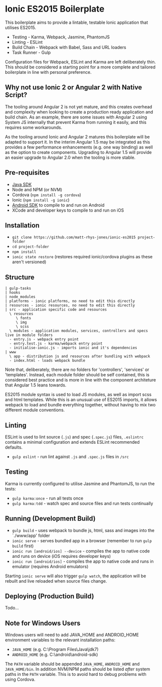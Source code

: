 # Ionic ES2015 Boilerplate
This boilerplate aims to provide a lintable, testable Ionic application that utilises ES2015. 

- Testing - Karma, Webpack, Jasmine, PhantomJS
- Linting - ESLint
- Build Chain - Webpack with Babel, Sass and URL loaders
- Task Runner - Gulp

Configuration files for Webpack, ESLint and Karma are left deliberately thin. This should be considered
a starting point for a more complete and tailored boilerplate in line with personal preference.

## Why not use Ionic 2 or Angular 2 with Native Script?
The tooling around Angular 2 is not yet mature, and this creates overhead and complexity when looking to create a
production ready application and build chain. As an example, there are some issues with Angular 2 using System JS 
internally that prevent Karma from running it easily, and this requires some workarounds. 

As the tooling around Ionic and Angular 2 matures this boilerplate will be adapted to support it. In the interim 
Angular 1.5 may be integrated as this provides a few performance enhancements (e.g. one way binding) as well as 
the option to create components. Upgrading to Angular 1.5 will provide an easier upgrade to Angular 2.0 when the
tooling is more stable.

## Pre-requisites
- [Java SDK](http://www.oracle.com/technetwork/java/javase/downloads/index.html)
- Node and NPM (or NVM)
- Cordova (`npm install -g cordova`)
- Ionic (`npm install -g ionic`)
- [Android SDK](http://developer.android.com/sdk/installing/index.html?pkg=tools) to compile to and run on Android
- XCode and developer keys to compile to and run on iOS

## Installation
- `git clone https://github.com/matt-rhys-jones/ionic-es2015 project-folder`
- `cd project-folder`
- `npm install`
- `ionic state restore` (restores required ionic/cordova plugins as these aren't versioned)

## Structure
```
| gulp-tasks 
| hooks
| node_modules 
| platforms - ionic platforms, no need to edit this directly
| resources - ionic resources, no need to edit this directly
| src - application specific code and resources
  \ resources
     \ fonts 
     \ img 
     \ scss 
  \ modules - application modules, services, controllers and specs live in module folders
  - entry.js - webpack entry point
  - entry.test.js - karma/webpack entry point
  - initialise-ionic.js - imports ionic and it's dependencies
| www
  \ app - distribution js and resources after bundling with webpack
  - index.html - loads webpack bundle
```

Note that, deliberately, there are no folders for 'controllers', 'services' or 'templates'. Instead, each module folder 
should be self contained, this is considered best practice and is more in line with the component 
architeture that Angular 1.5 leans towards.

ES2015 module syntax is used to load JS modules, as well as import scss and html templates. While this is an 
unusual use of ES2015 imports, it allows webpack to load and bundle everything together, without having to mix 
two different module conventions.

## Linting
ESLint is used to lint source (`.js`) and spec (`.spec.js`) files, `.eslintrc` contains a minimal configuration 
and extends ESLint recommended defaults. 

- `gulp eslint` - run lint against `.js` and `.spec.js` files in `/src`

## Testing
Karma is currently configured to utilise Jasmine and PhantomJS, to run the tests:

- `gulp karma:once` - run all tests once
- `gulp karma:tdd` - watch spec and source files and run tests continually

## Running (Development Build)
- `gulp build` - uses webpack to bundle js, html, sass and images into the `./www/app' folder
- `ionic serve` - serves bundled app in a browser (remember to run `gulp build` first)
- `ionic run [android/ios] --device` - compiles the app to native code and runs on device (iOS requires developer keys)
- `ionic run [android/ios]` - compiles the app to native code and runs in emulator (requires Android emulators)

Starting `ionic serve` will also trigger `gulp watch`, the application will be rebuilt and live reloaded when source files change.

## Deploying (Production Build)
Todo...

## Note for Windows Users
Windows users will need to add JAVA_HOME and ANDROID_HOME environment variables to the relevant installation
paths:

- `JAVA_HOME` (e.g. C:\Program Files\Java\jdk7)
- `ANDROID_HOME` (e.g. C:\android\android-sdk)

The `PATH` variable should be appended `JAVA_HOME`, `ANDROID_HOME` and `JAVA_HOME/bin`. In addition
NVM/NPM paths should be listed *after* system paths in the `PATH` variable. This is to avoid hard to debug problems
with using Cordova.
